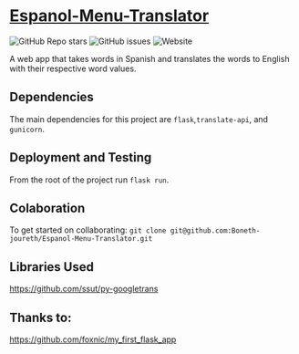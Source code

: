# [Espanol-Menu-Translator](https://espanol-menu-translator.herokuapp.com/)
![GitHub Repo stars](https://img.shields.io/github/stars/Boneth-joureth/Espanol-Menu-Translator) ![GitHub issues](https://img.shields.io/github/issues/Boneth-joureth/Espanol-Menu-Translator) ![Website](https://img.shields.io/badge/website-deployed-success)

A web app that takes words in Spanish and translates the words to English with their respective word values.

## Dependencies
The main dependencies for this project are `flask`,`translate-api`, and `gunicorn`.

## Deployment and Testing
From the root of the project run `flask run`.

## Colaboration
To get started on collaborating:
`git clone git@github.com:Boneth-joureth/Espanol-Menu-Translator.git`

## Libraries Used
https://github.com/ssut/py-googletrans

## Thanks to:
https://github.com/foxnic/my_first_flask_app
